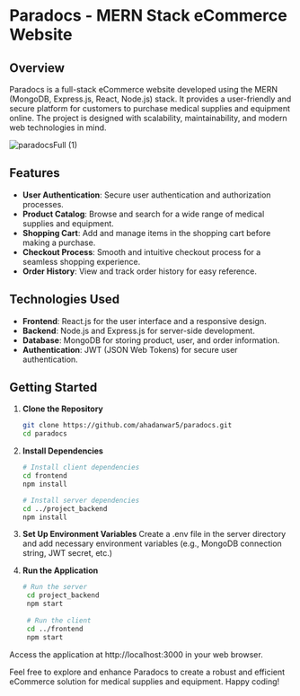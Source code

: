 # Paradocs - MERN Stack eCommerce Website

## Overview

Paradocs is a full-stack eCommerce website developed using the MERN (MongoDB, Express.js, React, Node.js) stack. It provides a user-friendly and secure platform for customers to purchase medical supplies and equipment online. The project is designed with scalability, maintainability, and modern web technologies in mind.

![paradocsFull (1)](https://github.com/ahadanwar5/paradocs/assets/119756073/44c43b3e-245c-449f-aba6-458bba2dce1a)

## Features

- **User Authentication**: Secure user authentication and authorization processes.
- **Product Catalog**: Browse and search for a wide range of medical supplies and equipment.
- **Shopping Cart**: Add and manage items in the shopping cart before making a purchase.
- **Checkout Process**: Smooth and intuitive checkout process for a seamless shopping experience.
- **Order History**: View and track order history for easy reference.
  
## Technologies Used

- **Frontend**: React.js for the user interface and a responsive design.
- **Backend**: Node.js and Express.js for server-side development.
- **Database**: MongoDB for storing product, user, and order information.
- **Authentication**: JWT (JSON Web Tokens) for secure user authentication.

## Getting Started

1. **Clone the Repository**

   ```bash
   git clone https://github.com/ahadanwar5/paradocs.git
   cd paradocs

2. **Install Dependencies**

   ```bash
   # Install client dependencies
   cd frontend
   npm install

   # Install server dependencies
   cd ../project_backend
   npm install

3. **Set Up Environment Variables**
   Create a .env file in the server directory and add necessary environment variables (e.g., MongoDB connection string, JWT secret, etc.)

4. **Run the Application**

   ```bash
   # Run the server
    cd project_backend
    npm start
    
    # Run the client
    cd ../frontend
    npm start

Access the application at http://localhost:3000 in your web browser.

Feel free to explore and enhance Paradocs to create a robust and efficient eCommerce solution for medical supplies and equipment. Happy coding!

   

   
